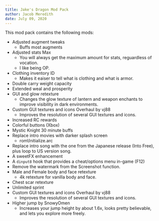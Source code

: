 ```yaml
---
title: Jake's Dragon Mod Pack
author: Jacob Meredith
date: July 09, 2020
---
```


This mod pack contains the following mods:

- Adjusted augment tweaks
	- Buffs most augments
- Adjusted stats Max
	- You will always get the maximum amount for stats, reguardless of vocation.
	- I like being OP.
- Clothing inventory ID
	- Makes it eaiser to tell what is clothing and what is armor.
- Double carry weight capacity
- Extended weal and prosperity
- GUI and glow retexture
	- Changes the glow texture of lantern and weapon enchants to improve visibility in dark environments.
- Custom GUI textures and icons Overhaul by vj88
	- Improves the resolution of several GUI textures and icons.
- Increased RC rewards
- Colorful buttons (Xbox)
- Mystic Knight 30 minute buffs
- Replace intro movies with darker splash screen
	- rom\Initialize.arc
- Replace intro song with the one from the Japanese release (Into Free), plus loop to US version song.
- A sweetFX enhancement
- A `dinput8` hook that provides a cheat/options menu in-game (F12)
- Remove the watermark from the Screenshot function.
- Male and Female body and face retexture
	- 4k retexture for vanilla body and face.
- Chest scar retexture
- Unlimited sprint
- Custom GUI textures and icons Overhaul by vj88
	- Improves the resolution of several GUI textures and icons.
- Higher jump by SnowyOmen
	- Increases your jump height by about 1.6x, looks pretty believable, and lets you explore more freely.
